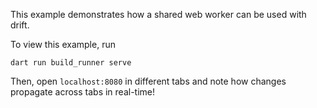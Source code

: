 This example demonstrates how a shared web worker can be used with drift.

To view this example, run

```
dart run build_runner serve
```

Then, open `localhost:8080` in different tabs and note how changes propagate across tabs
in real-time!
